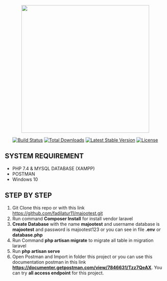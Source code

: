 <p align="center"><a href="https://laravel.com" target="_blank"><img src="https://raw.githubusercontent.com/laravel/art/master/logo-lockup/5%20SVG/2%20CMYK/1%20Full%20Color/laravel-logolockup-cmyk-red.svg" width="400"></a></p>

<p align="center">
<a href="https://travis-ci.org/laravel/framework"><img src="https://travis-ci.org/laravel/framework.svg" alt="Build Status"></a>
<a href="https://packagist.org/packages/laravel/framework"><img src="https://img.shields.io/packagist/dt/laravel/framework" alt="Total Downloads"></a>
<a href="https://packagist.org/packages/laravel/framework"><img src="https://img.shields.io/packagist/v/laravel/framework" alt="Latest Stable Version"></a>
<a href="https://packagist.org/packages/laravel/framework"><img src="https://img.shields.io/packagist/l/laravel/framework" alt="License"></a>
</p>

## SYSTEM REQUIREMENT
- PHP 7.4 & MYSQL DATABASE (XAMPP)
- POSTMAN
- Windows 10

## STEP BY STEP
1. Git Clone this repo or with this link <a href="https://github.com/fadilatur11/majootest.git">https://github.com/fadilatur11/majootest.git</a>
2. Run command <b>Composer Install</b> for install vendor laravel
3. <b>Create Database</b> with the name <b>majootest</b> and username database is <b>majootest</b> and password is majootest123 or you can see in file <b>.env</b> or <b>database.php</b>
4. Run Command <b>php artisan migrate</b> to migrate all table in migration laravel
5. Run <b>php artisan serve</b>
6. Open Postman and Import in folder this project or you can use this documentation postman in this link <a href="https://documenter.getpostman.com/view/7846631/Tzz7QeAX"><b>https://documenter.getpostman.com/view/7846631/Tzz7QeAX</b></a>. You can try <b>all access endpoint</b> for this project. 
